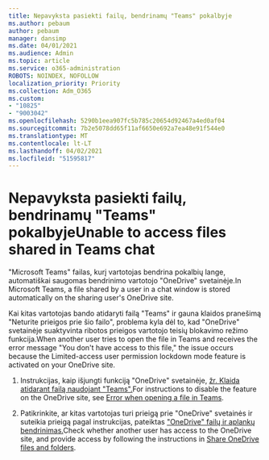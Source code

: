 ```yaml
---
title: Nepavyksta pasiekti failų, bendrinamų "Teams" pokalbyje
ms.author: pebaum
author: pebaum
manager: dansimp
ms.date: 04/01/2021
ms.audience: Admin
ms.topic: article
ms.service: o365-administration
ROBOTS: NOINDEX, NOFOLLOW
localization_priority: Priority
ms.collection: Adm_O365
ms.custom:
- "10825"
- "9003042"
ms.openlocfilehash: 5290b1eea907fc5b785c20654d92467a4ed0af04
ms.sourcegitcommit: 7b2e5078dd65f11af6650e692a7ea48e91f544e0
ms.translationtype: MT
ms.contentlocale: lt-LT
ms.lasthandoff: 04/02/2021
ms.locfileid: "51595817"
---
```

# <a name="unable-to-access-files-shared-in-teams-chat"></a><span data-ttu-id="ea2f6-102">Nepavyksta pasiekti failų, bendrinamų "Teams" pokalbyje</span><span class="sxs-lookup"><span data-stu-id="ea2f6-102">Unable to access files shared in Teams chat</span></span>

<span data-ttu-id="ea2f6-103">"Microsoft Teams" failas, kurį vartotojas bendrina pokalbių lange, automatiškai saugomas bendrinimo vartotojo "OneDrive" svetainėje.</span><span class="sxs-lookup"><span data-stu-id="ea2f6-103">In Microsoft Teams, a file shared by a user in a chat window is stored automatically on the sharing user's OneDrive site.</span></span>

<span data-ttu-id="ea2f6-104">Kai kitas vartotojas bando atidaryti failą "Teams" ir gauna klaidos pranešimą "Neturite prieigos prie šio failo", problema kyla dėl to, kad "OneDrive" svetainėje suaktyvinta ribotos prieigos vartotojo teisių blokavimo režimo funkcija.</span><span class="sxs-lookup"><span data-stu-id="ea2f6-104">When another user tries to open the file in Teams and receives the error message "You don't have access to this file," the issue occurs because the Limited-access user permission lockdown mode feature is activated on your OneDrive site.</span></span>

1. <span data-ttu-id="ea2f6-105">Instrukcijas, kaip išjungti funkciją "OneDrive" svetainėje, [žr. Klaida atidarant failą naudojant "Teams".](https://go.microsoft.com/fwlink/?linkid=2155733)</span><span class="sxs-lookup"><span data-stu-id="ea2f6-105">For instructions to disable the feature on the OneDrive site, see [Error when opening a file in Teams](https://go.microsoft.com/fwlink/?linkid=2155733).</span></span>

1. <span data-ttu-id="ea2f6-106">Patikrinkite, ar kitas vartotojas turi prieigą prie "OneDrive" svetainės ir suteikia prieigą pagal instrukcijas, pateiktas ["OneDrive" failų ir aplankų bendrinimas.](https://go.microsoft.com/fwlink/?linkid=2156017)</span><span class="sxs-lookup"><span data-stu-id="ea2f6-106">Check whether another user has access to the OneDrive site, and provide access by following the instructions in [Share OneDrive files and folders](https://go.microsoft.com/fwlink/?linkid=2156017).</span></span>